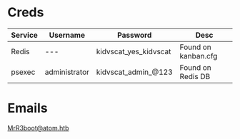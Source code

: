 
# Creds
|Service | Username | Password | Desc |
| --- | --- | --- | --- |
| Redis | --- | kidvscat_yes_kidvscat | Found on kanban.cfg |
| psexec | administrator | kidvscat_admin_@123 | Found on Redis DB |


# Emails

MrR3boot@atom.htb